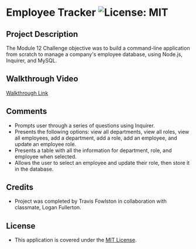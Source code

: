 # Employee Tracker ![License: MIT](https://img.shields.io/badge/License-MIT-yellow.svg)

## Project Description

The Module 12 Challenge objective was to build a command-line application from scratch to manage a company's employee database, using Node.js, Inquirer, and MySQL.

## Walkthrough Video

[Walkthrough Link](https://drive.google.com/file/d/1xnfnrTPs00jfHZCX-b6G-JVaWEH1Athv/view?usp=sharing)

## Comments

- Prompts user through a series of questions using Inquirer.
- Presents the following options: view all departments, view all roles, view all employees, add a department, add a role, add an employee, and update an employee role.
- Presents a table with all the information for department, role, and employee when selected.
- Allows the user to select an employee and update their role, then store it in the database.

## Credits

- Project was completed by Travis Fowlston in collaboration with classmate, Logan Fullerton.

## License

- This application is covered under the [MIT License](https://opensource.org/licenses/MIT).
